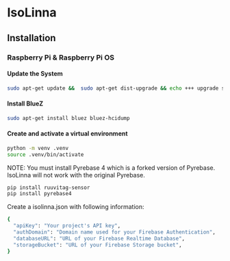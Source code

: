 # IsoLinna
## Installation
### Raspberry Pi & Raspberry Pi OS
#### Update the System
```sh
sudo apt-get update &&  sudo apt-get dist-upgrade && echo +++ upgrade successful +++
```
#### Install BlueZ
```sh
sudo apt-get install bluez bluez-hcidump
```
#### Create and activate a virtual environment
```sh
python -m venv .venv
source .venv/bin/activate
```

NOTE: You must install Pyrebase 4 which is a forked version of Pyrebase. IsoLinna will not work with the original Pyrebase.
```sh
pip install ruuvitag-sensor
pip install pyrebase4
```
Create a isolinna.json with following information:
```sh
{
  "apiKey": "Your project's API key",
  "authDomain": "Domain name used for your Firebase Authentication",
  "databaseURL": "URL of your Firebase Realtime Database",
  "storageBucket": "URL of your Firebase Storage bucket",
}
```
